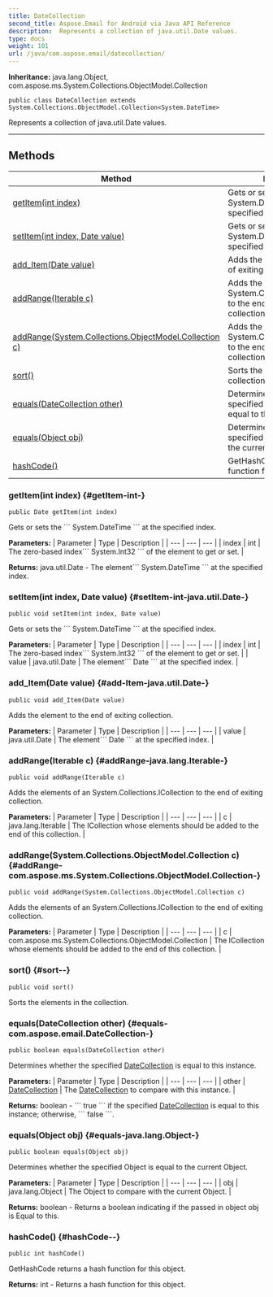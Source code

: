 ```yaml
---
title: DateCollection
second_title: Aspose.Email for Android via Java API Reference
description:  Represents a collection of java.util.Date values.
type: docs
weight: 101
url: /java/com.aspose.email/datecollection/
---
```

**Inheritance:**
java.lang.Object, com.aspose.ms.System.Collections.ObjectModel.Collection
```
public class DateCollection extends System.Collections.ObjectModel.Collection<System.DateTime>
```

Represents a collection of java.util.Date values.

--------------------
## Methods

| Method | Description |
| --- | --- |
| [getItem(int index)](#getItem-int-) | Gets or sets the \`\`\` System.DateTime \`\`\` at the specified index. |
| [setItem(int index, Date value)](#setItem-int-java.util.Date-) | Gets or sets the \`\`\` System.DateTime \`\`\` at the specified index. |
| [add_Item(Date value)](#add-Item-java.util.Date-) | Adds the element to the end of exiting collection. |
| [addRange(Iterable c)](#addRange-java.lang.Iterable-) | Adds the elements of an System.Collections.ICollection to the end of exiting collection. |
| [addRange(System.Collections.ObjectModel.Collection c)](#addRange-com.aspose.ms.System.Collections.ObjectModel.Collection-) | Adds the elements of an System.Collections.ICollection to the end of exiting collection. |
| [sort()](#sort--) | Sorts the elements in the collection. |
| [equals(DateCollection other)](#equals-com.aspose.email.DateCollection-) | Determines whether the specified [DateCollection](../../com.aspose.email/datecollection) is equal to this instance. |
| [equals(Object obj)](#equals-java.lang.Object-) | Determines whether the specified Object is equal to the current Object. |
| [hashCode()](#hashCode--) | GetHashCode returns a hash function for this object. |
### getItem(int index) {#getItem-int-}
```
public Date getItem(int index)
```


Gets or sets the \`\`\` System.DateTime \`\`\` at the specified index.

**Parameters:**
| Parameter | Type | Description |
| --- | --- | --- |
| index | int | The zero-based index\`\`\` System.Int32 \`\`\` of the element to get or set. |

**Returns:**
java.util.Date - The element\`\`\` System.DateTime \`\`\` at the specified index.
### setItem(int index, Date value) {#setItem-int-java.util.Date-}
```
public void setItem(int index, Date value)
```


Gets or sets the \`\`\` System.DateTime \`\`\` at the specified index.

**Parameters:**
| Parameter | Type | Description |
| --- | --- | --- |
| index | int | The zero-based index\`\`\` System.Int32 \`\`\` of the element to get or set. |
| value | java.util.Date | The element\`\`\` Date \`\`\` at the specified index. |

### add_Item(Date value) {#add-Item-java.util.Date-}
```
public void add_Item(Date value)
```


Adds the element to the end of exiting collection.

**Parameters:**
| Parameter | Type | Description |
| --- | --- | --- |
| value | java.util.Date | The element\`\`\` Date \`\`\` at the specified index. |

### addRange(Iterable c) {#addRange-java.lang.Iterable-}
```
public void addRange(Iterable c)
```


Adds the elements of an System.Collections.ICollection to the end of exiting collection.

**Parameters:**
| Parameter | Type | Description |
| --- | --- | --- |
| c | java.lang.Iterable | The ICollection whose elements should be added to the end of this collection. |

### addRange(System.Collections.ObjectModel.Collection c) {#addRange-com.aspose.ms.System.Collections.ObjectModel.Collection-}
```
public void addRange(System.Collections.ObjectModel.Collection c)
```


Adds the elements of an System.Collections.ICollection to the end of exiting collection.

**Parameters:**
| Parameter | Type | Description |
| --- | --- | --- |
| c | com.aspose.ms.System.Collections.ObjectModel.Collection | The ICollection whose elements should be added to the end of this collection. |

### sort() {#sort--}
```
public void sort()
```


Sorts the elements in the collection.

### equals(DateCollection other) {#equals-com.aspose.email.DateCollection-}
```
public boolean equals(DateCollection other)
```


Determines whether the specified [DateCollection](../../com.aspose.email/datecollection) is equal to this instance.

**Parameters:**
| Parameter | Type | Description |
| --- | --- | --- |
| other | [DateCollection](../../com.aspose.email/datecollection) | The [DateCollection](../../com.aspose.email/datecollection) to compare with this instance. |

**Returns:**
boolean - \`\`\` true \`\`\` if the specified [DateCollection](../../com.aspose.email/datecollection) is equal to this instance; otherwise, \`\`\` false \`\`\`.
### equals(Object obj) {#equals-java.lang.Object-}
```
public boolean equals(Object obj)
```


Determines whether the specified Object is equal to the current Object.

**Parameters:**
| Parameter | Type | Description |
| --- | --- | --- |
| obj | java.lang.Object | The Object to compare with the current Object. |

**Returns:**
boolean - Returns a boolean indicating if the passed in object obj is Equal to this.
### hashCode() {#hashCode--}
```
public int hashCode()
```


GetHashCode returns a hash function for this object.

**Returns:**
int - Returns a hash function for this object.

